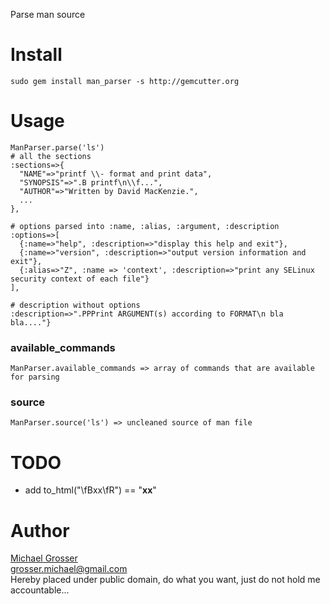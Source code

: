 Parse man source

Install
=======
    sudo gem install man_parser -s http://gemcutter.org

Usage
=====
    ManParser.parse('ls')
    # all the sections
    :sections=>{
      "NAME"=>"printf \\- format and print data",
      "SYNOPSIS"=>".B printf\n\\f...",
      "AUTHOR"=>"Written by David MacKenzie.",
      ...
    },

    # options parsed into :name, :alias, :argument, :description
    :options=>[
      {:name=>"help", :description=>"display this help and exit"},
      {:name=>"version", :description=>"output version information and exit"},
      {:alias=>"Z", :name => 'context', :description=>"print any SELinux security context of each file"}
    ],

    # description without options
    :description=>".PPPrint ARGUMENT(s) according to FORMAT\n bla bla...."}

### available_commands
    ManParser.available_commands => array of commands that are available for parsing

### source
    ManParser.source('ls') => uncleaned source of man file

TODO
====
 - add to_html("\fBxx\fR") == "<b>xx</b>"

Author
======
[Michael Grosser](http://pragmatig.wordpress.com)  
grosser.michael@gmail.com  
Hereby placed under public domain, do what you want, just do not hold me accountable...
